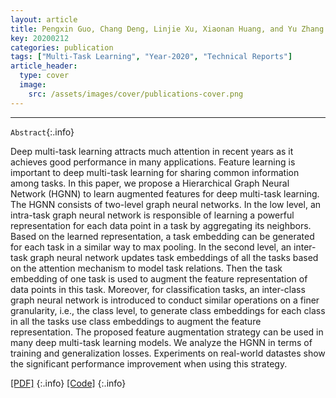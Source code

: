 ```yaml
---
layout: article
title: Pengxin Guo, Chang Deng, Linjie Xu, Xiaonan Huang, and Yu Zhang. Deep Multi-Task Augmented Feature Learning via Hierarchical Graph Neural Network. arXiv:2002.04813, 2020.
key: 20200212
categories: publication
tags: ["Multi-Task Learning", "Year-2020", "Technical Reports"]
article_header:
  type: cover
  image:
    src: /assets/images/cover/publications-cover.png
---
```




<div class="article__content" markdown="1">

---
`Abstract`{:.info}

Deep multi-task learning attracts much attention in recent years as it achieves good performance in many applications. Feature learning is important to deep multi-task learning for sharing common information among tasks. In this paper, we propose a Hierarchical Graph Neural Network (HGNN) to learn augmented features for deep multi-task learning. The HGNN consists of two-level graph neural networks. In the low level, an intra-task graph neural network is responsible of learning a powerful representation for each data point in a task by aggregating its neighbors. Based on the learned representation, a task embedding can be generated for each task in a similar way to max pooling. In the second level, an inter-task graph neural network updates task embeddings of all the tasks based on the attention mechanism to model task relations. Then the task embedding of one task is used to augment the feature representation of data points in this task. Moreover, for classification tasks, an inter-class graph neural network is introduced to conduct similar operations on a finer granularity, i.e., the class level, to generate class embeddings for each class in all the tasks use class embeddings to augment the feature representation. The proposed feature augmentation strategy can be used in many deep multi-task learning models. We analyze the HGNN in terms of training and generalization losses. Experiments on real-world datastes show the significant performance improvement when using this strategy.

<!--more-->

[\[PDF\]](https://arxiv.org/abs/2002.04813)
{:.info}
[\[Code\]](https://arxiv.org/abs/2002.04813)
{:.info}

</div>
